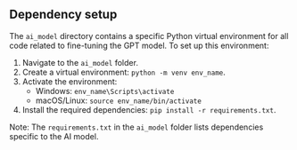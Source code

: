 ## Dependency setup

The `ai_model` directory contains a specific Python virtual environment for all code related to fine-tuning the GPT model. To set up this environment:

1. Navigate to the `ai_model` folder.
2. Create a virtual environment: `python -m venv env_name`.
3. Activate the environment:
   - Windows: `env_name\Scripts\activate`
   - macOS/Linux: `source env_name/bin/activate`
4. Install the required dependencies: `pip install -r requirements.txt`.

Note: The `requirements.txt` in the `ai_model` folder lists dependencies specific to the AI model.